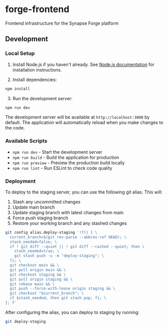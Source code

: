 # forge-frontend

Frontend infrastructure for the Synapse Forge platform

## Development

### Local Setup

1. Install Node.js if you haven't already. See [Node.js documentation](https://nodejs.org/) for installation instructions.

2. Install dependencies:
```bash
npm install
```

3. Run the development server:
```bash
npm run dev
```

The development server will be available at `http://localhost:3000` by default. The application will automatically reload when you make changes to the code.

### Available Scripts

- `npm run dev` - Start the development server
- `npm run build` - Build the application for production
- `npm run preview` - Preview the production build locally
- `npm run lint` - Run ESLint to check code quality

### Deployment

To deploy to the staging server, you can use the following git alias. This will:
1. Stash any uncommitted changes
2. Update main branch
3. Update staging branch with latest changes from main
4. Force push staging branch
5. Restore your working branch and any stashed changes

```bash
git config alias.deploy-staging '!f() { \
  current_branch=$(git rev-parse --abbrev-ref HEAD); \
  stash_needed=false; \
  if ! git diff --quiet || ! git diff --cached --quiet; then \
    stash_needed=true; \
    git stash push -u -m "deploy-staging"; \
  fi; \
  git checkout main && \
  git pull origin main && \
  git checkout staging && \
  git pull origin staging && \
  git rebase main && \
  git push --force-with-lease origin staging && \
  git checkout "$current_branch"; \
  if $stash_needed; then git stash pop; fi; \
}; f'
```

After configuring the alias, you can deploy to staging by running:
```bash
git deploy-staging
```